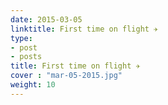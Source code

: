 ```yaml
---
date: 2015-03-05
linktitle: First time on flight ✈️
type:
- post
- posts
title: First time on flight ✈️
cover : "mar-05-2015.jpg"
weight: 10
---
```




